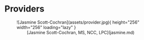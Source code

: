 # Providers

<figure markdown>
![Jasmine Scott-Cochran](assets/provider.jpg){ height="256" width="256" loading="lazy" }
  <center>
    <figcaption markdown>
    [Jasmine Scott-Cochran, MS, NCC, LPC](jasmine.md)
    </figcaption>
  </center>
</figure>
